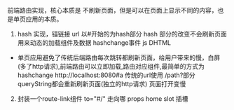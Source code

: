 前端路由实现，核心本质是 不刷新页面，但是可以在页面上显示不同的内容，也是单页应用的本质。
1. hash 实现，锚链接
  url 以#开始的为hash部分
  hash 部分的改变不会刷新页面
  用来动态的加载组件及数据
  hashchange事件
  js DHTML
  - 单页应用避免了传统后端路由每次跳转都刷新页面，给用户带来的慢，白屏(多了http请求),前端路由可以立即加载,路由对应组件,最简单的方式为hashchange
  http://localhost:8080#a
  传统的url使用 /path?部分  queryString都会重新刷新页面(独立的http请求) 页面打开变慢


2. 封装一个route-link组件
  to="#/" 走向哪  props
  home    slot  插槽